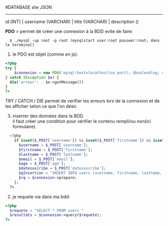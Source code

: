   #DATABASE slw JSON

---

id (INT)  | username (VARCHAR) | title (VARCHAR) | description ()


**PDO** > permet de créer une connexion à la BDD evite de faire:
~~~shell
  $ ./mysql -up root -p root (mysqlstart user:root passwor:root; dans le ternminal)
~~~

1. le PDO est objet (comme en js):
~~~php
<?php
try {
    $connexion = new PDO('mysql:host=localhost(ou port); dbnale=blog; charset=utf-8', 'root', 'root');
} catch (Exception $e) {
  die('erreur': . $e->getMessage())
}
?>
~~~
TRY / CATCH / DIE permet de verifier les erreurs lors de la connexion et de les afficher selon ce que l'on désir.

3. inserrer des données dans la BDD.<BR />
il faut créer une condition pour vérifier le contenu rempli/ou non(ici formulaire).
~~~php
  <?php
    if isset($_POST['username']) && isset($_POST['firstname']) && isset($_POST['lastname']) && isset($_POST['email'] && isset($_POST['email'] && isset($_POST['age'] && isset($_POST['datesuscribe']){
      $username = $_POST['username'];
      $firstname = $_POST['firstname'];
      $lastname = $_POST['lastname'];
      $email = $_POST['email'];
      $age = $_POST['age'];
      $datesuscribe = $_POST['datesuscribe'];
      $qInsertion = "INSERT INTO users (username, firstname, lastname, email, age, datesuscribe)";
      $rq = $connexion->prepare;
    };
  ?>
~~~

2. je requete via dans ma bdd:
~~~php
<?php
  $requete = "SELECT * FROM users "
  $resultats = $connexion->query($requete);
?>
~~~

